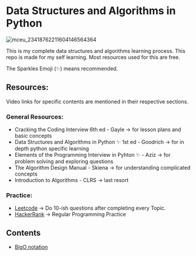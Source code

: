 # Data Structures and Algorithms in Python

![mceu_23418762211604146564364](https://user-images.githubusercontent.com/70666023/124493185-aed8be00-ddf8-11eb-8253-ca3d26064acd.jpg)

This is my complete data structures and algorithms learning process. 
This repo is made for my self learning. Most resources used for this are free.
 
The Sparkles Emoji (✨) means recommended.

## Resources:
Video links for specific contents are mentioned in their respective sections.
### General Resources:
* Cracking the Coding Interview 6th ed - Gayle -> for lesson plans and basic concepts
* Data Structures and Algorithms in Python ✨ 1st ed - Goodrich -> for in depth python specific learning 
* Elements of the Programming Interview in Pyhton ✨ - Aziz -> for problem solving and exploring questions
* The Algorithm Design Manual - Skiena -> for understanding complicated concepts
* Introduction to Algorithms - CLRS -> last resort

### Practice:
* [Leetcode](https://leetcode.com/) -> Do 10-ish questions after completing every Topic.
* [HackerRank](https://www.hackerrank.com/) -> Regular Programming Practice

## Contents
* [BigO notation](https://github.com/prottayislive/data_structures_and_algorithms/blob/main/BigO%20notation/BigO.md)
